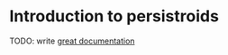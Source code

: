 # Introduction to persistroids

TODO: write [great documentation](http://jacobian.org/writing/what-to-write/)
